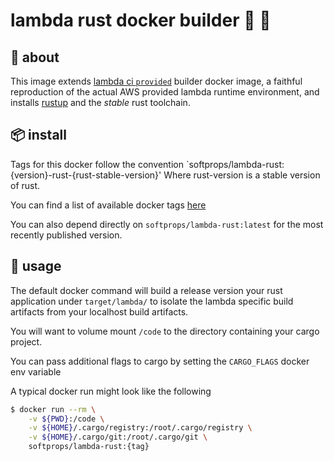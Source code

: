 # lambda rust docker builder 🐳 🦀

## 🤔 about

This image extends [lambda ci `provided`](https://github.com/lambci/docker-lambda#documentation) builder docker image, a faithful reproduction of the actual AWS provided lambda runtime environment,
and installs [rustup](https://rustup.rs/) and the *stable* rust toolchain.

## 📦 install

Tags for this docker follow the convention `softprops/lambda-rust:{version}-rust-{rust-stable-version}'
Where rust-version is a stable version of rust.

You can find a list of available docker tags [here](https://hub.docker.com/r/softprops/lambda-rust/)

You can also depend directly on `softprops/lambda-rust:latest` for the most recently published version.

## 🤸 usage

The default docker command will build a release version your rust application under `target/lambda/` to
isolate the lambda specific build artifacts from your localhost build artifacts.

You will want to volume mount `/code` to the directory containing your cargo project.

You can pass additional flags to cargo by setting the `CARGO_FLAGS` docker env variable

A typical docker run might look like the following

```bash
$ docker run --rm \
	-v ${PWD}:/code \
	-v ${HOME}/.cargo/registry:/root/.cargo/registry \
	-v ${HOME}/.cargo/git:/root/.cargo/git \
	softprops/lambda-rust:{tag}
```

